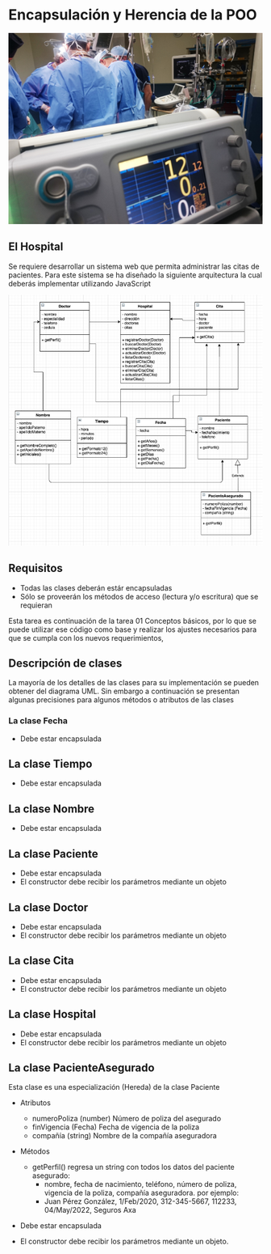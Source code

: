 # Encapsulación y Herencia de la POO

<img src="img/hospital.jpg" width="800">

## El Hospital

Se requiere desarrollar un sistema web que permita administrar las citas de pacientes. Para este sistema se ha diseñado la siguiente arquitectura la cual deberás implementar utilizando JavaScript

<img src="img/diagrama-uml.png" width="800">

## Requisitos

- Todas las clases deberán estár encapsuladas
- Sólo se proveerán los métodos de acceso (lectura y/o escritura) que se requieran

Esta tarea es continuación de la tarea 01 Conceptos básicos, por lo que se puede utilizar ese código como base y realizar los ajustes necesarios para que se cumpla con los nuevos requerimientos,

## Descripción de clases

La mayoría de los detalles de las clases para su implementación se pueden obtener del diagrama UML. Sin embargo a continuación se presentan algunas precisiones para algunos métodos o atributos de las clases

### La clase Fecha

- Debe estar encapsulada

## La clase Tiempo

- Debe estar encapsulada

## La clase Nombre

- Debe estar encapsulada

## La clase Paciente

- Debe estar encapsulada
- El constructor debe recibir los parámetros mediante un objeto

## La clase Doctor

- Debe estar encapsulada
- El constructor debe recibir los parámetros mediante un objeto

## La clase Cita

- Debe estar encapsulada
- El constructor debe recibir los parámetros mediante un objeto

## La clase Hospital

- Debe estar encapsulada
- El constructor debe recibir los parámetros mediante un objeto

## La clase PacienteAsegurado

Esta clase es una especialización (Hereda) de la clase Paciente

- Atributos
  - numeroPoliza (number) Número de poliza del asegurado
  - finVigencia (Fecha) Fecha de vigencia de la poliza
  - compañía (string) Nombre de la compañía aseguradora

- Métodos
  - getPerfil() regresa un string con todos los datos del paciente asegurado:
    - nombre, fecha de nacimiento, teléfono, número de poliza, vigencia de la poliza, compañía aseguradora. por ejemplo:
    - Juan Pérez González, 1/Feb/2020, 312-345-5667, 112233, 04/May/2022, Seguros Axa

- Debe estar encapsulada
- El constructor debe recibir los parámetros mediante un objeto.
  
